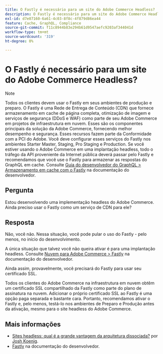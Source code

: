 ```yaml
---
title: O Fastly é necessário para um site do Adobe Commerce Headless?
description: O Fastly é necessário para um site do Adobe Commerce Headless?
exl-id: d7e07160-6a61-4c03-8f8c-4f879d86ea44
feature: Cache, GraphQL, Compliance
source-git-commit: f11c8944b83e294b61d9547aefc9203af344041d
workflow-type: tm+mt
source-wordcount: '319'
ht-degree: 0%

---
```


# O Fastly é necessário para um site do Adobe Commerce Headless?

>[!NOTE]
>
>Todos os clientes devem usar o Fastly em seus ambientes de produção e preparo. O Fastly é uma Rede de Entrega de Conteúdo (CDN) que fornece armazenamento em cache de página completa, otimização de imagem e serviços de segurança (DDoS e WAF) como parte de seu Adobe Commerce em projetos de infraestrutura em nuvem. Esses são os componentes principais da solução da Adobe Commerce, fornecendo melhor desempenho e segurança. Esses recursos fazem parte da Conformidade com a PCI do Adobe. Você deve configurar esses serviços do Fastly nos ambientes Starter Master, Staging, Pro Staging e Production. Se você estiver usando o Adobe Commerce em uma implantação headless, todo o tráfego da API proveniente da Internet pública deverá passar pelo Fastly e recomendamos que você use o Fastly para armazenar as respostas do GraphQL em cache. Consulte [Guia do desenvolvedor do GraphQL > Armazenamento em cache com o Fastly](https://devdocs.magento.com/guides/v2.3/graphql/caching.html#caching-with-fastly) na documentação do desenvolvedor.

## **Pergunta**

Estou desenvolvendo uma implementação headless do Adobe Commerce. Ainda preciso usar o Fastly como um serviço de CDN para ele?

## **Resposta**

Não, você não. Nessa situação, você pode pular o uso do Fastly - pelo menos, no início do desenvolvimento.

A única situação que talvez você não queira ativar é para uma implantação headless.
Consulte [Nuvem para Adobe Commerce > Fastly](https://devdocs.magento.com/cloud/cdn/cloud-fastly.html) na documentação do desenvolvedor.

Ainda assim, provavelmente, você precisará do Fastly para usar seu certificado SSL.

Todos os clientes do Adobe Commerce na infraestrutura em nuvem obtêm um certificado SSL compartilhado da Fastly como parte do plano de assinatura na nuvem. Adicionar o próprio certificado SSL ao Fastly é uma opção paga separada e bastante cara. Portanto, recomendamos ativar o Fastly e, pelo menos, testá-lo nos ambientes de Preparo e Produção antes da ativação, mesmo para o site headless do Adobe Commerce.

## Mais informações

* [Sites headless: qual é a grande vantagem da arquitetura dissociada?](https://pantheon.io/blog/headless-websites-whats-big-deal-decoupled-architecture) por [Josh Koenig](https://pantheon.io/team/josh-koenig).
* [Fastly](https://devdocs.magento.com/cloud/cdn/cloud-fastly.html) na documentação do desenvolvedor.

